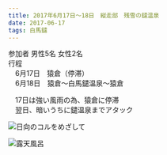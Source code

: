 ```yaml
---
title: 2017年6月17日～18日　縦走部　残雪の鑓温泉  
date: 2017-06-17 
tags: 白馬鑓 
---
```


参加者 男性5名 女性2名  
行程  
　6月17日　猿倉（停滞）  
　6月18日　猿倉～白馬鑓温泉～猿倉  

　17日は強い風雨の為、猿倉に停滞  
　翌日、暗いうちに鑓温泉までアタック  

![日向のコルをめざして](/2017/06/17/20170617/img_7971_2.jpg)  


![露天風呂](/2017/06/17/20170617/img_7956_2.jpg)  

